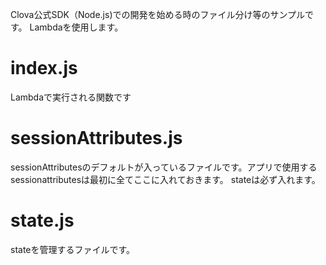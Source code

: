 Clova公式SDK（Node.js)での開発を始める時のファイル分け等のサンプルです。
Lambdaを使用します。

# index.js

Lambdaで実行される関数です

# sessionAttributes.js

sessionAttributesのデフォルトが入っているファイルです。アプリで使用するsessionattributesは最初に全てここに入れておきます。
stateは必ず入れます。

# state.js

stateを管理するファイルです。

